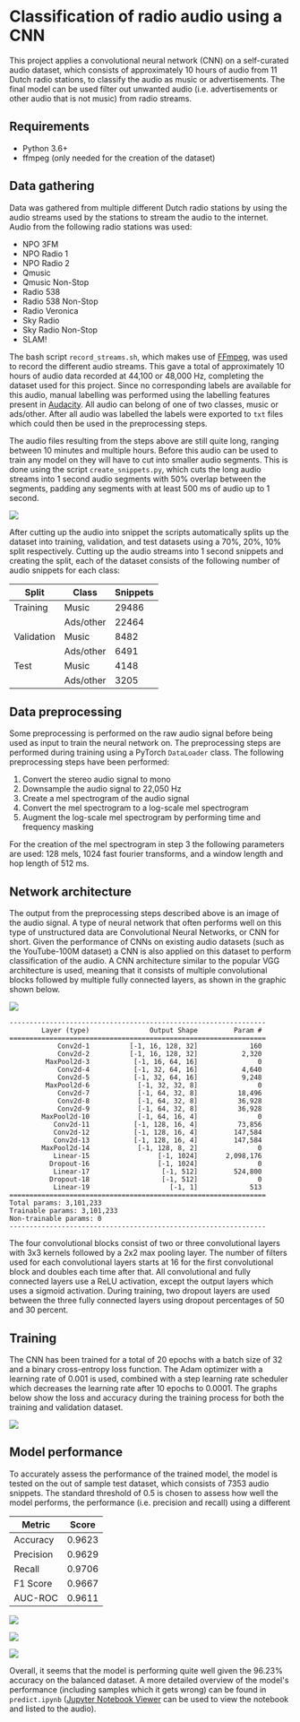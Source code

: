 # Classification of radio audio using a CNN
This project applies a convolutional neural network (CNN) on a self-curated audio dataset, which consists of approximately 10 hours of audio from 11 Dutch radio stations, to classify the audio as music or advertisements.
The final model can be used filter out unwanted audio (i.e. advertisements or other audio that is not music) from radio streams.

## Requirements
- Python 3.6+
- ffmpeg (only needed for the creation of the dataset)

## Data gathering
Data was gathered from multiple different Dutch radio stations by using the audio streams used by the stations to stream the audio to the internet.
Audio from the following radio stations was used:

- NPO 3FM
- NPO Radio 1
- NPO Radio 2
- Qmusic
- Qmusic Non-Stop
- Radio 538
- Radio 538 Non-Stop
- Radio Veronica
- Sky Radio
- Sky Radio Non-Stop
- SLAM!

The bash script `record_streams.sh`, which makes use of [FFmpeg](https://www.ffmpeg.org/), was used to record the different audio streams.
This gave a total of approximately 10 hours of audio data recorded at 44,100 or 48,000 Hz, completing the dataset used for this project.
Since no corresponding labels are available for this audio, manual labelling was performed using the labelling features present in [Audacity](https://www.audacityteam.org/).
All audio can belong of one of two classes, music or ads/other. After all audio was labelled the labels were exported to `txt` files which could then be used in the preprocessing steps.

The audio files resulting from the steps above are still quite long, ranging between 10 minutes and multiple hours.
Before this audio can be used to train any model on they will have to cut into smaller audio segments.
This is done using the script `create_snippets.py`, which cuts the long audio streams into 1 second audio segments with 50% overlap between the segments, padding any segments with at least 500 ms of audio up to 1 second.

![](images/audio_snippets.png)

After cutting up the audio into snippet the scripts automatically splits up the dataset into training, validation, and test datasets using a 70%, 20%, 10% split respectively.
Cutting up the audio streams into 1 second snippets and creating the split, each of the dataset consists of the following number of audio snippets for each class:

| Split      | Class     | Snippets |
|------------|-----------|----------|
| Training   | Music     | 29486    |
|            | Ads/other | 22464    |
| Validation | Music     | 8482     |
|            | Ads/other | 6491     |
| Test       | Music     | 4148     |
|            | Ads/other | 3205     |

## Data preprocessing
Some preprocessing is performed on the raw audio signal before being used as input to train the neural network on.
The preprocessing steps are performed during training using a PyTorch `DataLoader` class.
The following preprocessing steps have been performed:

1. Convert the stereo audio signal to mono
2. Downsample the audio signal to 22,050 Hz
3. Create a mel spectrogram of the audio signal
4. Convert the mel spectrogram to a log-scale mel spectrogram
5. Augment the log-scale mel spectrogram by performing time and frequency masking

For the creation of the mel spectrogram in step 3 the following parameters are used: 128 mels, 1024 fast fourier transforms, and a window length and hop length of 512 ms.

## Network architecture
The output from the preprocessing steps described above is an image of the audio signal.
A type of neural network that often performs well on this type of unstructured data are Convolutional Neural Networks, or CNN for short.
Given the performance of CNNs on existing audio datasets (such as the YouTube-100M dataset) a CNN is also applied on this dataset to perform classification of the audio.
A CNN architecture similar to the popular VGG architecture is used, meaning that it consists of multiple convolutional blocks followed by multiple fully connected layers, as shown in the graphic shown below.

![](images/architecture.png)

```
----------------------------------------------------------------
        Layer (type)               Output Shape         Param #
================================================================
            Conv2d-1          [-1, 16, 128, 32]             160
            Conv2d-2          [-1, 16, 128, 32]           2,320
         MaxPool2d-3           [-1, 16, 64, 16]               0
            Conv2d-4           [-1, 32, 64, 16]           4,640
            Conv2d-5           [-1, 32, 64, 16]           9,248
         MaxPool2d-6            [-1, 32, 32, 8]               0
            Conv2d-7            [-1, 64, 32, 8]          18,496
            Conv2d-8            [-1, 64, 32, 8]          36,928
            Conv2d-9            [-1, 64, 32, 8]          36,928
        MaxPool2d-10            [-1, 64, 16, 4]               0
           Conv2d-11           [-1, 128, 16, 4]          73,856
           Conv2d-12           [-1, 128, 16, 4]         147,584
           Conv2d-13           [-1, 128, 16, 4]         147,584
        MaxPool2d-14            [-1, 128, 8, 2]               0
           Linear-15                 [-1, 1024]       2,098,176
          Dropout-16                 [-1, 1024]               0
           Linear-17                  [-1, 512]         524,800
          Dropout-18                  [-1, 512]               0
           Linear-19                    [-1, 1]             513
================================================================
Total params: 3,101,233
Trainable params: 3,101,233
Non-trainable params: 0
----------------------------------------------------------------
```

The four convolutional blocks consist of two or three convolutional layers with 3x3 kernels followed by a 2x2 max pooling layer.
The number of filters used for each convolutional layers starts at 16 for the first convolutional block and doubles each time after that.
All convolutional and fully connected layers use a ReLU activation, except the output layers which uses a sigmoid activation.
During training, two dropout layers are used between the three fully connected layers using dropout percentages of 50 and 30 percent.

## Training
The CNN has been trained for a total of 20 epochs with a batch size of 32 and a binary cross-entropy loss function.
The Adam optimizer with a learning rate of 0.001 is used, combined with a step learning rate scheduler which decreases the learning rate after 10 epochs to 0.0001.
The graphs below show the loss and accuracy during the training process for both the training and validation dataset.

![](images/loss_accuracy.png)


## Model performance
To accurately assess the performance of the trained model, the model is tested on the out of sample test dataset, which consists of 7353 audio snippets.
The standard threshold of 0.5 is chosen to assess how well the model performs, the performance (i.e. precision and recall) using a different 

| Metric    | Score  |
|-----------|--------|
| Accuracy  | 0.9623 |
| Precision | 0.9629 |
| Recall    | 0.9706 |
| F1 Score  | 0.9667 |
| AUC-ROC   | 0.9611 |

![](images/confusion_matrix.png)

![](images/roc_curve.png)

![](images/precision_recall_curve.png)

Overall, it seems that the model is performing quite well given the 96.23% accuracy on the balanced dataset.
A more detailed overview of the model's performance (including samples which it gets wrong) can be found in `predict.ipynb` ([Jupyter Notebook Viewer](https://nbviewer.jupyter.org/github/rvdmaazen/Radio-Audio-Classification/blob/master/predict.ipynb) can be used to view the notebook and listed to the audio).